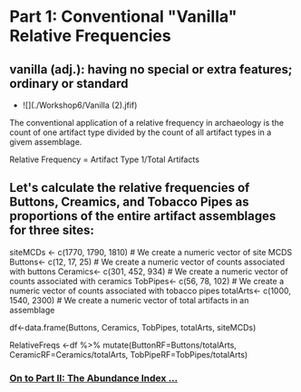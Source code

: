 # Part 1: Conventional "Vanilla" Relative Frequencies
 ## vanilla (adj.): having no special or extra features; ordinary or standard
 - ![](./Workshop6/Vanilla (2).jfif)  

The conventional application of a relative frequency in archaeology is the count of one artifact type divided by the count of all artifact types in a givem assemblage.

Relative Frequency = Artifact Type 1/Total Artifacts

## Let's calculate the relative frequencies of Buttons, Creamics, and Tobacco Pipes as proportions of the entire artifact assemblages for three sites:

siteMCDs <- c(1770, 1790, 1810) # We create a numeric vector of site MCDS
Buttons<- c(12, 17, 25) # We create a numeric vector of counts associated with buttons
Ceramics<- c(301, 452, 934) # We create a numeric vector of counts associated with ceramics
TobPipes<- c(56, 78, 102) # We create a numeric vector of counts associated with tobacco pipes
totalArts<- c(1000, 1540, 2300) # We create a numeric vector of total artifacts in an assemblage

df<-data.frame(Buttons, Ceramics, TobPipes, totalArts, siteMCDs)
  
RelativeFreqs <-df %>% mutate(ButtonRF=Buttons/totalArts,
                              CeramicRF=Ceramics/totalArts,
                              TobPipeRF=TobPipes/totalArts)


### [On to Part II: The Abundance Index ...](https://github.com/DAACS-Research-Consortium/DAACS-Open-Academy/blob/main/FSS2021/Workshop6/Part_II.md)

